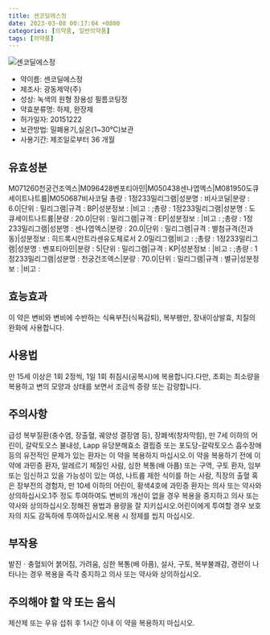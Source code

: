 ```yaml
---
title: 센코딜에스정
date: 2023-03-08 00:17:04 +0800
categories: [의약품, 일반의약품]
tags: [의약품]
---
```

![센코딜에스정](https://nedrug.mfds.go.kr/pbp/cmn/itemImageDownload/149805864617300165)

- 약이름: 센코딜에스정
- 제조사: 광동제약(주)
- 성상: 녹색의 원형 장용성 필름코팅정
- 약효분류명: 하제, 완장제
- 허가일자: 20151222
- 보관방법: 밀폐용기,실온(1~30℃)보관
- 사용기간: 제조일로부터 36 개월
## 유효성분
M071260천궁건조엑스|M096428벤포티아민|M050438센나엽엑스|M081950도큐세이트나트륨|M050687비사코딜
총량 : 1정233밀리그램|성분명 : 비사코딜|분량 : 6.0|단위 : 밀리그램|규격 : BP|성분정보 : |비고 : ;총량 : 1정233밀리그램|성분명 : 도큐세이트나트륨|분량 : 20.0|단위 : 밀리그램|규격 : EP|성분정보 : |비고 : ;총량 : 1정233밀리그램|성분명 : 센나엽엑스|분량 : 20.0|단위 : 밀리그램|규격 : 별첨규격(전과동)|성분정보 : 히드록시안트라센유도체로서 2.0밀리그램|비고 : ;총량 : 1정233밀리그램|성분명 : 벤포티아민|분량 : 5|단위 : 밀리그램|규격 : KP|성분정보 : |비고 : ;총량 : 1정233밀리그램|성분명 : 천궁건조엑스|분량 : 70.0|단위 : 밀리그램|규격 : 별규|성분정보 : |비고 :
## 효능효과
이 약은 변비와 변비에 수반하는 식욕부진(식욕감퇴), 복부팽만, 장내이상발효, 치질의 완화에 사용합니다.
## 사용법
만 15세 이상은 1회 2정씩, 1일 1회 취침시(공복시)에 복용합니다.다만, 초회는 최소량을 복용하고 변의 모양과 상태를 보면서 조금씩 증량 또는 감량합니다.
## 주의사항
급성 복부질환(충수염, 장출혈, 궤양성 결장염 등), 장폐색(창자막힘), 만 7세 이하의 어린이, 갈락토오스 불내성, Lapp 유당분해효소 결핍증 또는 포도당-갈락토오스 흡수장애 등의 유전적인 문제가 있는 환자는 이 약을 복용하지 마십시오.이 약을 복용하기 전에 이 약에 과민증 환자, 알레르기 체질인 사람, 심한 복통(배 아픔) 또는 구역, 구토 환자, 임부 또는 임신하고 있을 가능성이 있는 여성, 나트륨 제한 식이를 하는 사람, 직장의 출혈 혹은 장부전의 경험자, 만 10세 이하의 어린이, 황색4호에 과민증 환자는 의사 또는 약사와 상의하십시오.1주 정도 투여하여도 변비의 개선이 없을 경우 복용을 중지하고 의사 또는 약사와 상의하십시오.정해진 용법과 용량을 잘 지키십시오.어린이에게 투여할 경우 보호자의 지도 감독하에 투여하십시오.복용 시 정제를 씹지 마십시오.
## 부작용
발진ㆍ충혈되어 붉어짐, 가려움, 심한 복통(배 아픔), 설사, 구토, 복부불쾌감, 경련이 나타나는 경우 복용을 즉각 중지하고 의사 또는 약사와 상의하십시오.
## 주의해야 할 약 또는 음식
제산제 또는 우유 섭취 후 1시간 이내 이 약을 복용하지 마십시오.
